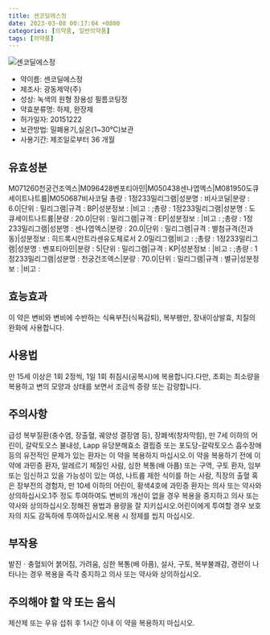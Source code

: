 ```yaml
---
title: 센코딜에스정
date: 2023-03-08 00:17:04 +0800
categories: [의약품, 일반의약품]
tags: [의약품]
---
```

![센코딜에스정](https://nedrug.mfds.go.kr/pbp/cmn/itemImageDownload/149805864617300165)

- 약이름: 센코딜에스정
- 제조사: 광동제약(주)
- 성상: 녹색의 원형 장용성 필름코팅정
- 약효분류명: 하제, 완장제
- 허가일자: 20151222
- 보관방법: 밀폐용기,실온(1~30℃)보관
- 사용기간: 제조일로부터 36 개월
## 유효성분
M071260천궁건조엑스|M096428벤포티아민|M050438센나엽엑스|M081950도큐세이트나트륨|M050687비사코딜
총량 : 1정233밀리그램|성분명 : 비사코딜|분량 : 6.0|단위 : 밀리그램|규격 : BP|성분정보 : |비고 : ;총량 : 1정233밀리그램|성분명 : 도큐세이트나트륨|분량 : 20.0|단위 : 밀리그램|규격 : EP|성분정보 : |비고 : ;총량 : 1정233밀리그램|성분명 : 센나엽엑스|분량 : 20.0|단위 : 밀리그램|규격 : 별첨규격(전과동)|성분정보 : 히드록시안트라센유도체로서 2.0밀리그램|비고 : ;총량 : 1정233밀리그램|성분명 : 벤포티아민|분량 : 5|단위 : 밀리그램|규격 : KP|성분정보 : |비고 : ;총량 : 1정233밀리그램|성분명 : 천궁건조엑스|분량 : 70.0|단위 : 밀리그램|규격 : 별규|성분정보 : |비고 :
## 효능효과
이 약은 변비와 변비에 수반하는 식욕부진(식욕감퇴), 복부팽만, 장내이상발효, 치질의 완화에 사용합니다.
## 사용법
만 15세 이상은 1회 2정씩, 1일 1회 취침시(공복시)에 복용합니다.다만, 초회는 최소량을 복용하고 변의 모양과 상태를 보면서 조금씩 증량 또는 감량합니다.
## 주의사항
급성 복부질환(충수염, 장출혈, 궤양성 결장염 등), 장폐색(창자막힘), 만 7세 이하의 어린이, 갈락토오스 불내성, Lapp 유당분해효소 결핍증 또는 포도당-갈락토오스 흡수장애 등의 유전적인 문제가 있는 환자는 이 약을 복용하지 마십시오.이 약을 복용하기 전에 이 약에 과민증 환자, 알레르기 체질인 사람, 심한 복통(배 아픔) 또는 구역, 구토 환자, 임부 또는 임신하고 있을 가능성이 있는 여성, 나트륨 제한 식이를 하는 사람, 직장의 출혈 혹은 장부전의 경험자, 만 10세 이하의 어린이, 황색4호에 과민증 환자는 의사 또는 약사와 상의하십시오.1주 정도 투여하여도 변비의 개선이 없을 경우 복용을 중지하고 의사 또는 약사와 상의하십시오.정해진 용법과 용량을 잘 지키십시오.어린이에게 투여할 경우 보호자의 지도 감독하에 투여하십시오.복용 시 정제를 씹지 마십시오.
## 부작용
발진ㆍ충혈되어 붉어짐, 가려움, 심한 복통(배 아픔), 설사, 구토, 복부불쾌감, 경련이 나타나는 경우 복용을 즉각 중지하고 의사 또는 약사와 상의하십시오.
## 주의해야 할 약 또는 음식
제산제 또는 우유 섭취 후 1시간 이내 이 약을 복용하지 마십시오.
